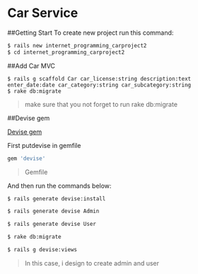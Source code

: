 # Car Service

##Getting Start
To create new project run this command:

```bash
$ rails new internet_programming_carproject2
$ cd internet_programming_carproject2
```
##Add Car MVC
```
$ rails g scaffold Car car_license:string description:text enter_date:date car_category:string car_subcategory:string 
$ rake db:migrate
```
>make sure that you not forget to run rake db:migrate



##Devise gem

[Devise gem](https://github.com/plataformatec/devise)

First putdevise in gemfile

```ruby
gem 'devise'
```
>Gemfile

And then run the commands below:

```bash
$ rails generate devise:install

$ rails generate devise Admin

$ rails generate devise User

$ rake db:migrate

$ rails g devise:views
```
>In this case, i design to create admin and user


